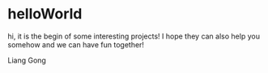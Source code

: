 # helloWorld

hi, it is the begin of some interesting projects! I hope they can also help you somehow and we can have fun together!

Liang Gong
